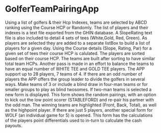 # GolferTeamPairingApp
Using a list of golfers & their Hcp Indexes, teams are selected by ABCD ranking using the Course HCP or Randomly.
The list of players and their indexes is a text file exported from the GHIN database.
A SlopeRating text file is also included to detail 4 sets of tees (White,Gold, Red, Green).
As players are selected they are added to a separate listBox to build a list of players for a given day.
Using the Course details (Slope, Rating, Par) for a given set of tees their course HCP is calulated.
The players are sorted based on their course HCP.
The teams are built after sorting to have similar total team HCPs.
Another pass is made in an effort to balance the teams to have an equal number of WHITE TEE and GOLD TEE players.
The APP support up to 28 players, 7 teams of 4.
If there are an odd number of players the APP offers the group leader to divide the golfers in several ways.
Make teams of 3 or include a blind draw in four-man teams or for smaller groups to play as blind twosomes.
If two-man teams is selected a new form is displayed. 
This form shows the random pairings, with an option to kick out the low point scorer (STABLEFORD) and re-pair his partner with the odd man.
The winning teams are highlighted (Front, Back, Total), as well as the highpoint player.
If there are just 5 players, another special form for WOLF (an individual game for 5) is opened. 
This form has the calculations of the players point differentials used to in-turn to calculate the cash payouts.
